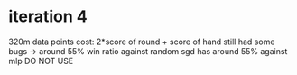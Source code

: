 # iteration 4
320m data points
cost: 2\*score of round + score of hand
still had some bugs
-> around 55% win ratio against random
sgd has around 55% against mlp
DO NOT USE
